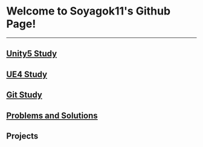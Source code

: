 ﻿# Welcome to Soyagok11's Github Page!

---

## [Unity5 Study](UnityStudy)

## [UE4 Study](UE4Study)

## [Git Study](GitStudy)

## [Problems and Solutions](PnS)

## Projects


